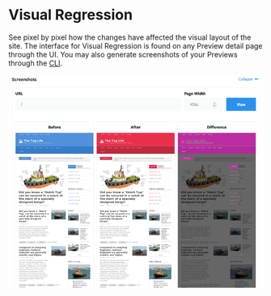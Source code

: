 # Visual Regression

See pixel by pixel how the changes have affected the visual layout of the site. The interface for Visual Regression is found on any Preview detail page through the UI. You may also generate screenshots of your Previews through the [CLI](../cli/index.md). 

![Visual Regression](_images/visual-regression.png)